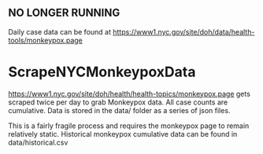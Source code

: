 ## NO LONGER RUNNING
Daily case data can be found at https://www1.nyc.gov/site/doh/data/health-tools/monkeypox.page

# ScrapeNYCMonkeypoxData

https://www1.nyc.gov/site/doh/health/health-topics/monkeypox.page gets scraped twice per day to grab Monkeypox data. All case counts are cumulative. Data is stored in the data/ folder as a series of json files.

This is a fairly fragile process and requires the monkeypox page to remain relatively static. Historical monkeypox cumulative data can be found in data/historical.csv
